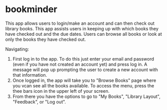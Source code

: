 # bookminder
This app allows users to login/make an account and can then check out library books. 
This app assists users in keeping up with which books they have checked out and the due dates. Users can browse all books or
look at only the books they have checked out.

Navigating: 
1. First log in to the app. To do this just enter your email and password (even if you have not created an account yet) and 
press log in. A message will pop up prompting the user to create a new account with that information.
2. Once logged in, the app will take you to "Browse Books" page where you vcan see all the books available. To access the 
menu, press the thee bars icon in the upper left of your screen.
3. From there you have the options to go to "My Books", "Library Layout", "Feedback", or "Log out".
